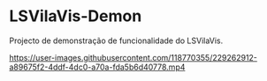 # LSVilaVis-Demon
Projecto de demonstração de funcionalidade do LSVilaVis.

https://user-images.githubusercontent.com/118770355/229262912-a89675f2-4ddf-4dc0-a70a-fda5b6d40778.mp4
